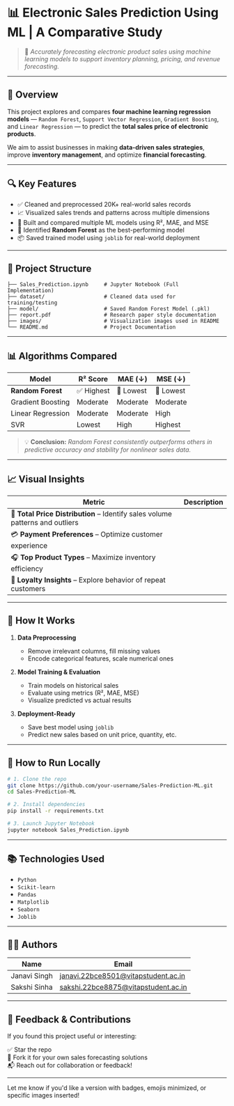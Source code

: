 # 📊 Electronic Sales Prediction Using ML | A Comparative Study

> 🎯 *Accurately forecasting electronic product sales using machine learning models to support inventory planning, pricing, and revenue forecasting.*
---

## 📌 Overview

This project explores and compares **four machine learning regression models** — `Random Forest`, `Support Vector Regression`, `Gradient Boosting`, and `Linear Regression` — to predict the **total sales price of electronic products**.

We aim to assist businesses in making **data-driven sales strategies**, improve **inventory management**, and optimize **financial forecasting**.

---

## 🔍 Key Features

- ✅ Cleaned and preprocessed 20K+ real-world sales records
- 📈 Visualized sales trends and patterns across multiple dimensions
- 🤖 Built and compared multiple ML models using R², MAE, and MSE
- 🥇 Identified **Random Forest** as the best-performing model
- 📦 Saved trained model using `joblib` for real-world deployment

---

## 📂 Project Structure

```
├── Sales_Prediction.ipynb     # Jupyter Notebook (Full Implementation)
├── dataset/                   # Cleaned data used for training/testing
├── model/                     # Saved Random Forest Model (.pkl)
├── report.pdf                 # Research paper style documentation
├── images/                    # Visualization images used in README
└── README.md                  # Project Documentation
```

---

## 📊 Algorithms Compared

| Model               | R² Score | MAE (↓) | MSE (↓) |
|--------------------|----------|---------|---------|
| **Random Forest**   | ✅ Highest | 🔽 Lowest | 🔽 Lowest |
| Gradient Boosting  | Moderate | Moderate | Moderate |
| Linear Regression  | Moderate | Moderate | High    |
| SVR                | Lowest   | High     | Highest |

> 💡 **Conclusion:** *Random Forest consistently outperforms others in predictive accuracy and stability for nonlinear sales data.*

---

## 📈 Visual Insights

| Metric | Description |
|--------|-------------|
| 🧾 **Total Price Distribution** – Identify sales volume patterns and outliers |
| 💳 **Payment Preferences** – Optimize customer experience |
| 🎧 **Top Product Types** – Maximize inventory efficiency |
| 👥 **Loyalty Insights** – Explore behavior of repeat customers |

---

## 🧠 How It Works

1. **Data Preprocessing**
   - Remove irrelevant columns, fill missing values
   - Encode categorical features, scale numerical ones

2. **Model Training & Evaluation**
   - Train models on historical sales
   - Evaluate using metrics (R², MAE, MSE)
   - Visualize predicted vs actual results

3. **Deployment-Ready**
   - Save best model using `joblib`
   - Predict new sales based on unit price, quantity, etc.

---

## 🚀 How to Run Locally

```bash
# 1. Clone the repo
git clone https://github.com/your-username/Sales-Prediction-ML.git
cd Sales-Prediction-ML

# 2. Install dependencies
pip install -r requirements.txt

# 3. Launch Jupyter Notebook
jupyter notebook Sales_Prediction.ipynb
```

---

## 📚 Technologies Used

- `Python`
- `Scikit-learn`
- `Pandas`
- `Matplotlib`
- `Seaborn`
- `Joblib`

---

## 👩‍💻 Authors

| Name | Email |
|------|-------|
| Janavi Singh | janavi.22bce8501@vitapstudent.ac.in |
| Sakshi Sinha | sakshi.22bce8875@vitapstudent.ac.in |

---

## 🌟 Feedback & Contributions

If you found this project useful or interesting:

✅ Star the repo  
📌 Fork it for your own sales forecasting solutions  
📬 Reach out for collaboration or feedback!

---

Let me know if you'd like a version with badges, emojis minimized, or specific images inserted!
